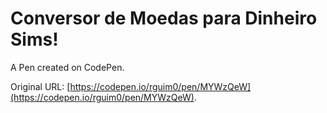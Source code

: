 # Conversor de Moedas para Dinheiro Sims! 

A Pen created on CodePen.

Original URL: [https://codepen.io/rguim0/pen/MYWzQeW](https://codepen.io/rguim0/pen/MYWzQeW).

